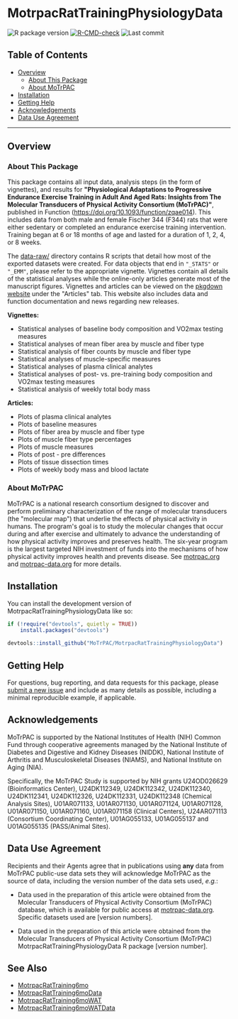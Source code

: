 # MotrpacRatTrainingPhysiologyData

<!-- badges: start -->

![R package version](https://img.shields.io/github/r-package/v/PNNL-Comp-Mass-Spec/MotrpacRatTrainingPhysiologyData?label=R%20package)
[![R-CMD-check](https://github.com/PNNL-Comp-Mass-Spec/MotrpacRatTrainingPhysiologyData/actions/workflows/R-CMD-check.yaml/badge.svg)](https://github.com/PNNL-Comp-Mass-Spec/MotrpacRatTrainingPhysiologyData/actions/workflows/R-CMD-check.yaml)
![Last commit](https://img.shields.io/github/last-commit/PNNL-Comp-Mass-Spec/MotrpacRatTrainingPhysiologyData/master)

<!-- badges: end -->

## Table of Contents

* [Overview](#overview)
  * [About This Package](#about-this-package)
  * [About MoTrPAC](#about-motrpac)
* [Installation](#installation)
* [Getting Help](#getting-help)
* [Acknowledgements](#acknowledgements)
* [Data Use Agreement](#data-use-agreement)

***

## Overview

### About This Package

This package contains all input data, analysis steps (in the form of vignettes), and results for **"Physiological Adaptations to Progressive Endurance Exercise Training in Adult And Aged Rats: Insights from The Molecular Transducers of Physical Activity Consortium (MoTrPAC)"**, published in Function (<https://doi.org/10.1093/function/zqae014>). This includes data from both male and female Fischer 344 (F344) rats that were either sedentary or completed an endurance exercise training intervention. Training began at 6 or 18 months of age and lasted for a duration of 1, 2, 4, or 8 weeks.

The [data-raw/](https://github.com/MoTrPAC/MotrpacRatTrainingPhysiologyData/tree/master/data-raw) directory contains R scripts that detail how most of the exported datasets were created. For data objects that end in `"_STATS"` or `"_EMM"`, please refer to the appropriate vignette. Vignettes contain all details of the statistical analyses while the online-only articles generate most of the manuscript figures. Vignettes and articles can be viewed on the [pkgdown website](https://motrpac.github.io/MotrpacRatTrainingPhysiologyData/) under the "Articles" tab. This website also includes data and function documentation and news regarding new releases.

**Vignettes:**

* Statistical analyses of baseline body composition and VO2max testing measures
* Statistical analyses of mean fiber area by muscle and fiber type
* Statistical analysis of fiber counts by muscle and fiber type
* Statistical analyses of muscle-specific measures 
* Statistical analyses of plasma clinical analytes
* Statistical analyses of post- vs. pre-training body composition and VO2max testing measures
* Statistical analysis of weekly total body mass

**Articles:**

* Plots of plasma clinical analytes
* Plots of baseline measures
* Plots of fiber area by muscle and fiber type
* Plots of muscle fiber type percentages
* Plots of muscle measures
* Plots of post - pre differences
* Plots of tissue dissection times
* Plots of weekly body mass and blood lactate


### About MoTrPAC

MoTrPAC is a national research consortium designed to discover and perform preliminary characterization of the range of molecular transducers (the "molecular map") that underlie the effects of physical activity in humans. The program's goal is to study the molecular changes that occur during and after exercise and ultimately to advance the understanding of how physical activity improves and preserves health. The six-year program is the largest targeted NIH investment of funds into the mechanisms of how physical activity improves health and prevents disease. See [motrpac.org](https://www.motrpac.org/) and [motrpac-data.org](https://motrpac-data.org/) for more details.

## Installation

You can install the development version of MotrpacRatTrainingPhysiologyData like so:

``` r
if (!require("devtools", quietly = TRUE))
    install.packages("devtools")

devtools::install_github("MoTrPAC/MotrpacRatTrainingPhysiologyData")
```

## Getting Help

For questions, bug reporting, and data requests for this package, please [submit a new issue](https://github.com/MoTrPAC/MotrpacRatTrainingPhysiologyData/issues) and include as many details as possible, including a minimal reproducible example, if applicable.

## Acknowledgements

MoTrPAC is supported by the National Institutes of Health (NIH) Common Fund through cooperative agreements managed by the National Institute of Diabetes and Digestive and Kidney Diseases (NIDDK), National Institute of Arthritis and Musculoskeletal Diseases (NIAMS), and National Institute on Aging (NIA).

Specifically, the MoTrPAC Study is supported by NIH grants U24OD026629 (Bioinformatics Center), U24DK112349, U24DK112342, U24DK112340, U24DK112341, U24DK112326, U24DK112331, U24DK112348 (Chemical Analysis Sites), U01AR071133, U01AR071130, U01AR071124, U01AR071128, U01AR071150, U01AR071160, U01AR071158 (Clinical Centers), U24AR071113 (Consortium Coordinating Center), U01AG055133, U01AG055137 and U01AG055135 (PASS/Animal Sites).

## Data Use Agreement

Recipients and their Agents agree that in publications using **any** data from MoTrPAC public-use data sets they will acknowledge MoTrPAC as the source of data, including the version number of the data sets used, *e.g.*:

-   Data used in the preparation of this article were obtained from the Molecular Transducers of Physical Activity Consortium (MoTrPAC) database, which is available for public access at [motrpac-data.org](motrpac-data.org). Specific datasets used are [version numbers].

-   Data used in the preparation of this article were obtained from the Molecular Transducers of Physical Activity Consortium (MoTrPAC) MotrpacRatTrainingPhysiologyData R package [version number].

## See Also

- [MotrpacRatTraining6mo](https://github.com/MoTrPAC/MotrpacRatTraining6mo/)
- [MotrpacRatTraining6moData](https://github.com/MoTrPAC/MotrpacRatTraining6moData/)
- [MotrpacRatTraining6moWAT](https://github.com/MoTrPAC/MotrpacRatTraining6moWAT/)
- [MotrpacRatTraining6moWATData](https://github.com/MoTrPAC/MotrpacRatTraining6moWATData/)
